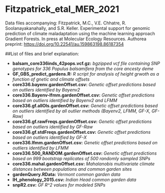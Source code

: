 # Fitzpatrick_etal_MER_2021
 Data files accompanying:
 Fitzpatrick, M.C., V.E. Chhatre, R. Soolanayakanahally, and S.R. Keller. Experimental support for genomic prediction of climate maladaptation using the machine learning approach Gradient Forests. In press at Molecular Ecology Resources. Authorea preprint: https://doi.org/10.22541/au.159863198.86187354

##List of files and brief explanation:

- **balsam_core336inds_42pops.vcf.gz:** *bgzipped vcf file containing SNP genotypes for 336 Populus balsamifera from the core ancesty deme*
- **GF_GBS_predict_gardens.R:** *R script for analysis of height grwoth as a function of gnetic and climate offsets*
- **core336.bayenv.gardenOffset.csv:** *Genetic offset predictions based on outliers identified by Bayenv2*
- **core336.Bayenv-lfmm.gardenOffset.csv:** *Genetic offset predictions based on outliers identified by Bayenv2 and LFMM*
- **core336.gf.allOls.gardenOffset.csv:** *Genetic offset predictions based on outliers identified by all outlier methods (Bayenv2, LFMM, GF-X, GF-Raw)*
- **core336.gf.rawFreqs.gardenOffset.csv:** *Genetic offset predictions based on outliers identified by GF-Raw*	
- **core336.gf.stdFreqs.gardenOffset.csv:** *Genetic offset predictions based on outliers identified by GF-X*
- **core336.lfmm.gardenOffset.csv:** *Genetic offset predictions based on outliers identified by LFMM*
- **core336.500_RANDOM.gardenOffset.csv:** *Genetic offset predictions based on 999 bootstrap replicates of 500 randomly sampled SNPs*
- **core336.mahal.gardenOffset.csv:** *Mahalanobis multivariate climate distances between populations and common garden sites*
- **gardenQuery.RData:** *Vermont common garden data*
- **IH_phenology_2015.csv:** *Indian Head common garden data*
- **snpR2.csv:** *GF R^2 values for modeled SNPs*
